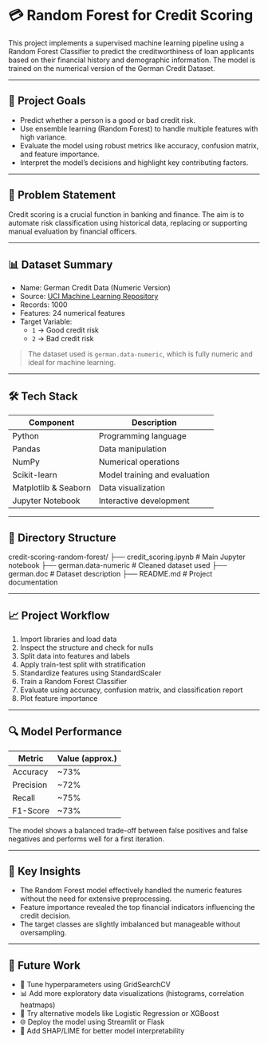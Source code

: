 # 💳 Random Forest for Credit Scoring

This project implements a supervised machine learning pipeline using a Random Forest Classifier to predict the creditworthiness of loan applicants based on their financial history and demographic information. The model is trained on the numerical version of the German Credit Dataset.

---

## 🎯 Project Goals

- Predict whether a person is a good or bad credit risk.
- Use ensemble learning (Random Forest) to handle multiple features with high variance.
- Evaluate the model using robust metrics like accuracy, confusion matrix, and feature importance.
- Interpret the model’s decisions and highlight key contributing factors.

---

## 🧠 Problem Statement

Credit scoring is a crucial function in banking and finance. The aim is to automate risk classification using historical data, replacing or supporting manual evaluation by financial officers.

---

## 📊 Dataset Summary

- Name: German Credit Data (Numeric Version)
- Source: [UCI Machine Learning Repository](https://archive.ics.uci.edu/dataset/144/statlog+german+credit+data)
- Records: 1000
- Features: 24 numerical features
- Target Variable:
  - `1` → Good credit risk
  - `2` → Bad credit risk

> The dataset used is `german.data-numeric`, which is fully numeric and ideal for machine learning.

---

## 🛠️ Tech Stack

| Component      | Description                       |
|----------------|-----------------------------------|
|   Python       | Programming language              |
|   Pandas       | Data manipulation                 |
|   NumPy        | Numerical operations              |
|   Scikit-learn   | Model training and evaluation   |
|   Matplotlib & Seaborn   | Data visualization     |
|   Jupyter Notebook  | Interactive development     |

---

## 📁 Directory Structure    

credit-scoring-random-forest/
├── credit_scoring.ipynb        # Main Jupyter notebook
├── german.data-numeric         # Cleaned dataset used
├── german.doc                  # Dataset description
├── README.md                   # Project documentation

---

## 📈 Project Workflow

1. Import libraries and load data
2. Inspect the structure and check for nulls
3. Split data into features and labels
4. Apply train-test split with stratification
5. Standardize features using StandardScaler
6. Train a Random Forest Classifier
7. Evaluate using accuracy, confusion matrix, and classification report
8. Plot feature importance

---

## 🔍 Model Performance

| Metric     | Value (approx.) |
|------------|------------------|
| Accuracy   | ~73%             |
| Precision  | ~72%             |
| Recall     | ~75%             |
| F1-Score   | ~73%             |

The model shows a balanced trade-off between false positives and false negatives and performs well for a first iteration.

---

## 📌 Key Insights

- The Random Forest model effectively handled the numeric features without the need for extensive preprocessing.
- Feature importance revealed the top financial indicators influencing the credit decision.
- The target classes are slightly imbalanced but manageable without oversampling.

---

## 🔮 Future Work

- 🔁 Tune hyperparameters using GridSearchCV
- 📊 Add more exploratory data visualizations (histograms, correlation heatmaps)
- 🔄 Try alternative models like Logistic Regression or XGBoost
- 🌐 Deploy the model using Streamlit or Flask
- 🧠 Add SHAP/LIME for better model interpretability
